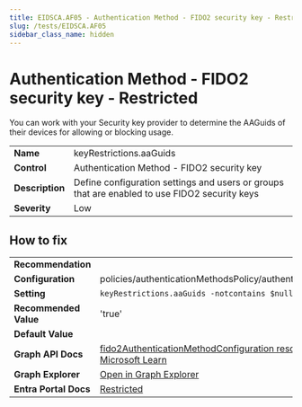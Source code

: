 ```yaml
---
title: EIDSCA.AF05 - Authentication Method - FIDO2 security key - Restricted
slug: /tests/EIDSCA.AF05
sidebar_class_name: hidden
---
```


# Authentication Method - FIDO2 security key - Restricted

You can work with your Security key provider to determine the AAGuids of their devices for allowing or blocking usage.

| | |
|-|-|
| **Name** | keyRestrictions.aaGuids |
| **Control** | Authentication Method - FIDO2 security key |
| **Description** | Define configuration settings and users or groups that are enabled to use FIDO2 security keys |
| **Severity** | Low |

## How to fix
| | |
|-|-|
| **Recommendation** |  |
| **Configuration** | policies/authenticationMethodsPolicy/authenticationMethodConfigurations('Fido2') |
| **Setting** | `keyRestrictions.aaGuids -notcontains $null` |
| **Recommended Value** | 'true' |
| **Default Value** |  |
| **Graph API Docs** | [fido2AuthenticationMethodConfiguration resource type - Microsoft Graph v1.0 - Microsoft Learn](https://learn.microsoft.com/en-us/graph/api/resources/fido2authenticationmethodconfiguration) |
| **Graph Explorer** | [Open in Graph Explorer](https://developer.microsoft.com/en-us/graph/graph-explorer?request=policies/authenticationMethodsPolicy/authenticationMethodConfigurations('Fido2')&method=GET&version=beta&GraphUrl=https://graph.microsoft.com) |
| **Entra Portal Docs** | [Restricted](https://learn.microsoft.com/en-us/entra/identity/authentication/how-to-enable-passkey-fido2#passkey-optional-settings ) |


